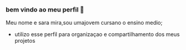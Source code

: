 ### bem vindo ao meu perfil 👋

Meu nome e sara mira,sou umajovem cursano o ensino medio;

- utilizo esse perfil para organizaçao e compartilhamento dos meus projetos 
